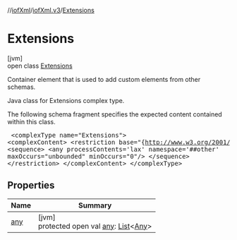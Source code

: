 //[iofXml](../../../index.md)/[iofXml.v3](../index.md)/[Extensions](index.md)

# Extensions

[jvm]\
open class [Extensions](index.md)

Container element that is used to add custom elements from other schemas. <p>Java class for Extensions complex type. <p>The following schema fragment specifies the expected content contained within this class. <pre> &lt;complexType name="Extensions"&gt; &lt;complexContent&gt; &lt;restriction base="{http://www.w3.org/2001/XMLSchema}anyType"&gt; &lt;sequence&gt; &lt;any processContents='lax' namespace='##other' maxOccurs="unbounded" minOccurs="0"/&gt; &lt;/sequence&gt; &lt;/restriction&gt; &lt;/complexContent&gt; &lt;/complexType&gt; </pre>

## Properties

| Name | Summary |
|---|---|
| [any](any.md) | [jvm]<br>protected open val [any](any.md): [List](https://docs.oracle.com/javase/8/docs/api/java/util/List.html)<[Any](https://kotlinlang.org/api/latest/jvm/stdlib/kotlin/-any/index.html)> |
